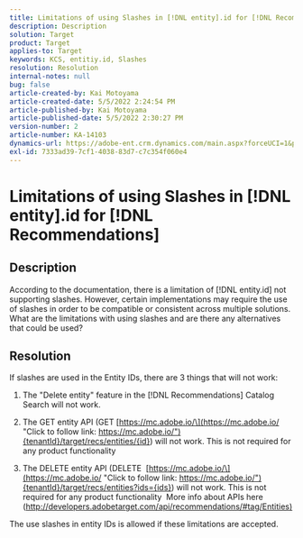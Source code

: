 ```yaml
---
title: Limitations of using Slashes in [!DNL entity].id for [!DNL Recommendations]
description: Description
solution: Target
product: Target
applies-to: Target
keywords: KCS, entitiy.id, Slashes
resolution: Resolution
internal-notes: null
bug: false
article-created-by: Kai Motoyama
article-created-date: 5/5/2022 2:24:54 PM
article-published-by: Kai Motoyama
article-published-date: 5/5/2022 2:30:27 PM
version-number: 2
article-number: KA-14103
dynamics-url: https://adobe-ent.crm.dynamics.com/main.aspx?forceUCI=1&pagetype=entityrecord&etn=knowledgearticle&id=f5777b1d-7fcc-ec11-a7b5-6045bd00d995
exl-id: 7333ad39-7cf1-4038-83d7-c7c354f060e4
---
```

# Limitations of using Slashes in [!DNL entity].id for [!DNL Recommendations]

## Description


According to the documentation, there is a limitation of [!DNL entity.id] not supporting slashes. However, certain implementations may require the use of slashes in order to be compatible or consistent across multiple solutions. What are the limitations with using slashes and are there any alternatives that could be used?


## Resolution


If slashes are used in the Entity IDs, there are 3 things that will not work:

1) The "Delete entity" feature in the [!DNL Recommendations] Catalog Search will not work.

2) The GET entity API (GET [https://mc.adobe.io/\](https://mc.adobe.io/ "Click to follow link: https://mc.adobe.io/"){tenantId}/target/recs/entities/{id}) will not work. This is not required for any product functionality

3) The DELETE entity API (DELETE 
[https://mc.adobe.io/\](https://mc.adobe.io/ "Click to follow link: https://mc.adobe.io/"){tenantId}/target/recs/entities?ids={ids}) will not work. This is not required for any product functionality 
More info about APIs here ([http://developers.adobetarget.com/api/recommendations/#tag/Entities)](http://developers.adobetarget.com/api/recommendations/#tag/Entities%29 "Click to follow link: http://developers.adobetarget.com/api/recommendations/#tag/Entities)")

The use slashes in entity IDs is allowed if these limitations are accepted.
